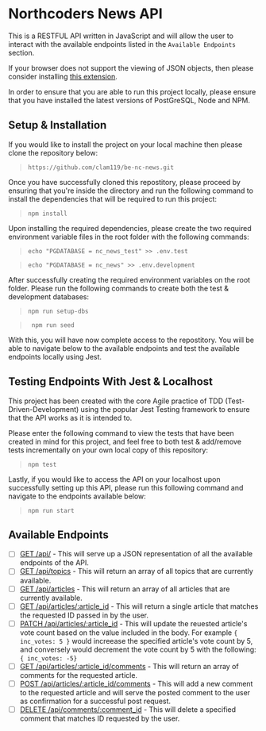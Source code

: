 # Northcoders News API
This is a RESTFUL API written in JavaScript and will allow the user to interact with the available endpoints listed in the `Available Endpoints` section.

If your browser does not support the viewing of JSON objects, then please consider installing [this extension](https://chrome.google.com/webstore/detail/json-viewer/gbmdgpbipfallnflgajpaliibnhdgobh).

In order to ensure that you are able to run this project locally, please ensure that you have installed the latest versions of PostGreSQL, Node and NPM. 

## Setup & Installation
If you would like to install the project on your local machine then please clone the repository below:
> ```https://github.com/clam119/be-nc-news.git```

Once you have successfully cloned this repostitory, please proceed by ensuring that you're inside the directory and run the following command to install the dependencies that will be required to run this project:
> ```npm install```

Upon installing the required dependencies, please create the two required environment variable files in the root folder with the following commands:
> ```echo "PGDATABASE = nc_news_test" >> .env.test```

> ```echo "PGDATABASE = nc_news" >> .env.development```

After successfully creating the required environment variables on the root folder. Please run the following commands to create both the test & development databases:
> ```npm run setup-dbs```

> ``` npm run seed```

With this, you will have now complete access to the repostitory. You will be able to navigate below to the available endpoints and test the available endpoints locally using Jest.

## Testing Endpoints With Jest & Localhost
This project has been created with the core Agile practice of TDD (Test-Driven-Development) using the popular Jest Testing framework to ensure that the API works as it is intended to.

Please enter the following command to view the tests that have been created in mind for this project, and feel free to both test & add/remove tests incrementally on your own local copy of this repository:
> ```npm test```

Lastly, if you would like to access the API on your localhost upon successfully setting up this API, please run this following command and navigate to the endpoints available below:
> ```npm run start```
## Available Endpoints
* [ ] [GET /api/](localhost:9090/api) - This will serve up a JSON representation of all the available endpoints of the API.
* [ ] [GET /api/topics](localhost:9090/api/topics) - This will return an array of all topics that are currently available.
* [ ] [GET /api/articles](localhost:9090/api/articles) - This will return an array of all articles that are currently available.
* [ ] [GET /api/articles/:article_id](localhost:9090/api/articles/:article_id) - This will return a single article that matches the requested ID passed in by the user.
* [ ] [PATCH /api/articles/:article_id](localhost:9090/api/articles/:article_id) - This will update the reuested article's vote count based on the value included in the body. For example `{ inc_votes: 5 }` would increease the specified article's vote count by 5, and conversely would decrement the vote count by 5 with the following: `{ inc_votes: -5}`  
* [ ] [GET /api/articles/:article_id/comments](localhost:9090/api/articles/:article_id/comments) - This will return an array of comments for the requested article.
* [ ] [POST /api/articles/:article_id/comments](localhost:9090/api/articles/:article-id/comments) - This will add a new comment to the requested article and will serve the posted comment to the user as confirmation for a successful post request.
* [ ] [DELETE /api/comments/:comment_id](localhost:9090/api/comments/:comment_id) - This will delete a specified comment that matches ID requested by the user. 
